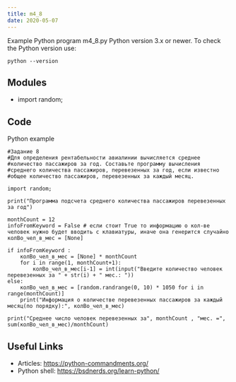 ```yaml
---
title: m4_8
date: 2020-05-07
---
```

Example Python program m4_8.py
Python version 3.x or newer.
To check the Python version use:

    python --version

## Modules

* import random;

## Code

Python example

    #Задание 8
    #Для определения рентабельности авиалинии вычисляется среднее
    #количество пассажиров за год. Составьте программу вычисления
    #среднего количества пассажиров, перевезенных за год, если известно
    #общее количество пассажиров, перевезенных за каждый месяц.
    
    import random;
    
    print("Программа подсчета среднего количества пассажиров перевезенных за год")
    
    monthCount = 12
    infoFromKeyword = False # если стоит True то информацию о кол-ве человек нужно будет вводить с клавиатуры, иначе она генерится случайно
    колВо_чел_в_мес = [None]
    
    if infoFromKeyword :
    	колВо_чел_в_мес = [None] * monthCount
    	for i in range(1, monthCount+1):
    		колВо_чел_в_мес[i-1] = int(input("Введите количество человек перевезенных за " + str(i) + " мес.: "))
    else:
    	колВо_чел_в_мес = [random.randrange(0, 10) * 1050 for i in range(monthCount)]
    	print("Информация о количестве перевезенных пассажиров за каждый месяц(по порядку):", колВо_чел_в_мес)
    
    print("Среднее число человек перевезенных за", monthCount , "мес. =", sum(колВо_чел_в_мес)/monthCount)
    

## Useful Links

- Articles: https://python-commandments.org/
- Python shell: https://bsdnerds.org/learn-python/
